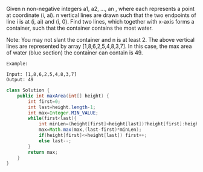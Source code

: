 Given n non-negative integers a1, a2, ..., an , where each represents a point at coordinate (i, ai). n vertical lines are drawn such that the two endpoints of line i is at (i, ai) and (i, 0). Find two lines, which together with x-axis forms a container, such that the container contains the most water.

Note: You may not slant the container and n is at least 2.
The above vertical lines are represented by array [1,8,6,2,5,4,8,3,7]. In this case, the max area of water (blue section) the container can contain is 49.
```
Example:

Input: [1,8,6,2,5,4,8,3,7]
Output: 49
```

```java
class Solution {
    public int maxArea(int[] height) {
        int first=0;
        int last=height.length-1;
        int max=Integer.MIN_VALUE;
        while(first<last){
            int minLen=(height[first]<height[last])?height[first]:height[last];
            max=Math.max(max,(last-first)*minLen);
            if(height[first]<=height[last]) first++;
            else last--;
        }
        return max;
    }
}
```
